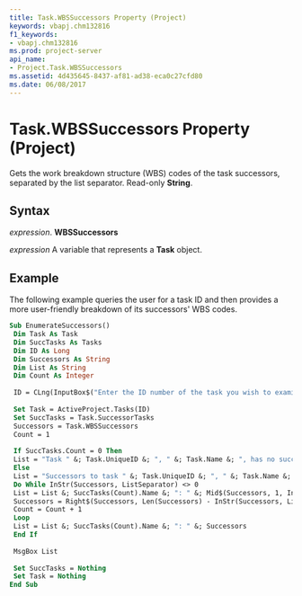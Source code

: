 ```yaml
---
title: Task.WBSSuccessors Property (Project)
keywords: vbapj.chm132816
f1_keywords:
- vbapj.chm132816
ms.prod: project-server
api_name:
- Project.Task.WBSSuccessors
ms.assetid: 4d435645-8437-af81-ad38-eca0c27cfd80
ms.date: 06/08/2017
---
```



# Task.WBSSuccessors Property (Project)

Gets the work breakdown structure (WBS) codes of the task successors, separated by the list separator. Read-only **String**.


## Syntax

 _expression_. **WBSSuccessors**

 _expression_ A variable that represents a **Task** object.


## Example

The following example queries the user for a task ID and then provides a more user-friendly breakdown of its successors' WBS codes.


```vb
Sub EnumerateSuccessors() 
 Dim Task As Task 
 Dim SuccTasks As Tasks 
 Dim ID As Long 
 Dim Successors As String 
 Dim List As String 
 Dim Count As Integer 
 
 ID = CLng(InputBox$("Enter the ID number of the task you wish to examine:")) 
 
 Set Task = ActiveProject.Tasks(ID) 
 Set SuccTasks = Task.SuccessorTasks 
 Successors = Task.WBSSuccessors 
 Count = 1 
 
 If SuccTasks.Count = 0 Then 
 List = "Task " &; Task.UniqueID &; ", " &; Task.Name &; ", has no successors." 
 Else 
 List = "Successors to task " &; Task.UniqueID &; ", " &; Task.Name &; ":" &; vbCrLf &; vbCrLf 
 Do While InStr(Successors, ListSeparator) <> 0 
 List = List &; SuccTasks(Count).Name &; ": " &; Mid$(Successors, 1, InStr(Successors, ListSeparator) - 1) &; vbCrLf 
 Successors = Right$(Successors, Len(Successors) - InStr(Successors, ListSeparator)) 
 Count = Count + 1 
 Loop 
 List = List &; SuccTasks(Count).Name &; ": " &; Successors 
 End If 
 
 MsgBox List 
 
 Set SuccTasks = Nothing 
 Set Task = Nothing 
End Sub
```


